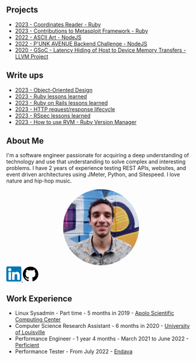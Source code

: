 ## Projects

* [2023 - Coordinates Reader - Ruby](projects/coordinates-reader/README.md)
* [2023 - Contributions to Metasploit Framework - Ruby](projects/metasploit-framework/README.md)
* [2022 - ASCII Art - NodeJS](projects/ascii-art/README.md)
* [2022 - P'UNK AVENUE Backend Challenge - NodeJS](projects/punkave-backend-challenge/README.md)
* [2020 - GSoC - Latency Hiding of Host to Device Memory Transfers - LLVM Project](projects/gsoc2020-llvm/README.md)

## Write ups

* [2023 - Object-Oriented Design](./write-ups/object-oriented-design.md)
* [2023 - Ruby lessons learned](./write-ups/ruby/lessons-learned-ruby.md)
* [2023 - Ruby on Rails lessons learned](./write-ups/lessons-learned-rails.md)
* [2023 - HTTP request/response lifecycle](./write-ups/http-request-response-cycle.md)
* [2023 - RSpec lessons learned](./write-ups/lessons-learned-rspec.md)
* [2023 - How to use RVM - Ruby Version Manager](./write-ups/how-to-use-rvm.md)

## About Me

I'm a software engineer passionate for acquiring a deep understanding of technology and use
that understanding to solve complex and interesting problems. I have 2 years of experience
testing REST APIs, websites, and event driven architectures using JMeter, Python, and Sitespeed.
I love nature and hip-hop music.

<div align="center">
    <img src="./assets/my_face.jpg" alt="my face" style="width: 40%; height: auto; border-radius: 50%"/>
</div>

<a target="_blank" rel="noopener" href="https://www.linkedin.com/in/htobonm/">
    <img src="./assets/linkedin.png" alt="my linkedin page" style="width: 8%; height: auto">
</a>

<a target="_blank" rel="noopener" href="https://github.com/hamax97">
    <img src="./assets/github.png" alt="my github page" style="width: 8%; height: auto">
</a>

## Work Experience

* Linux Sysadmin - Part time - 5 months in 2019 - [Apolo Scientific Computing Center](https://www.eafit.edu.co/apolo)
* Computer Science Research Assistant - 6 months in 2020 - [University of Louisville](https://louisville.edu/)
* Performance Engineer - 1 year 4 months - March 2021 to June 2022 - [Perficient](https://www.perficient.com/)
* Performance Tester - From July 2022 - [Endava](https://www.endava.com/)
